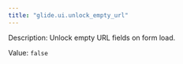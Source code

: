 ```yaml
---
title: "glide.ui.unlock_empty_url"
---
```


Description: Unlock empty URL fields on form load.

Value: `false`